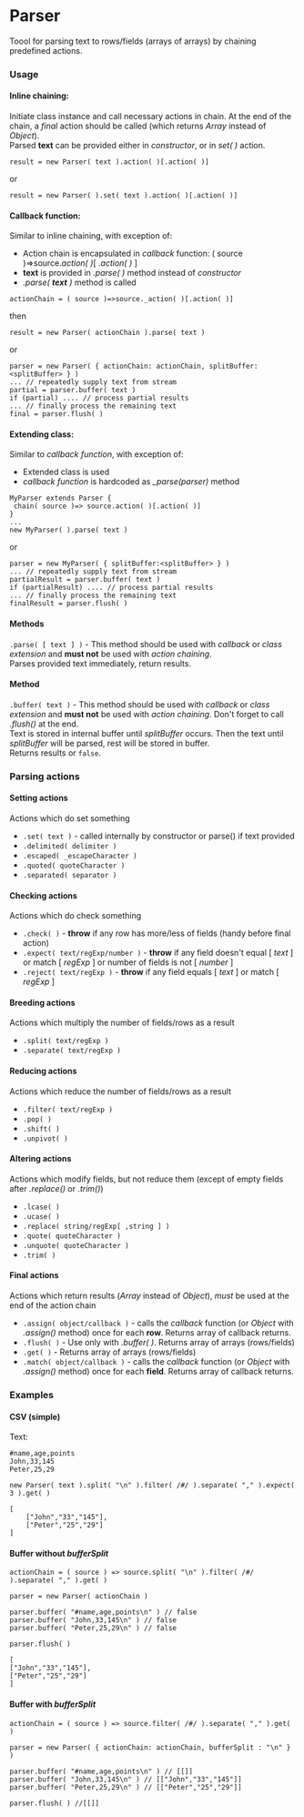 # Parser

Toool for parsing text to rows/fields (arrays of arrays) by chaining predefined actions.

### Usage

#### Inline chaining:

Initiate class instance and call necessary actions in chain. At the end of the chain, a _final_ action should be called (which returns _Array_ instead of _Object_).  
Parsed **text** can be provided either in _constructor_, or in _set( )_ action.

```
result = new Parser( text ).action( )[.action( )]
```

or

```
result = new Parser( ).set( text ).action( )[.action( )]
```

#### Callback function:

Similar to inline chaining, with exception of:

- Action chain is encapsulated in _callback_ function: ( source )=>source._action( )_[ ._action( )_ ]
- **text** is provided in _.parse( )_ method instead of _constructor_
- _.parse( **text** )_ method is called

```
actionChain = ( source )=>source._action( )[.action( )]
```

then

```
result = new Parser( actionChain ).parse( text )
```

or

```
parser = new Parser( { actionChain: actionChain, splitBuffer:<splitBuffer> } )
... // repeatedly supply text from stream
partial = parser.buffer( text )
if (partial) .... // process partial results
... // finally process the remaining text
final = parser.flush( )
```

#### Extending class:

Similar to _callback function_, with exception of:

- Extended class is used
- _callback function_ is hardcoded as _\_parse(parser)_ method

```
MyParser extends Parser {
 chain( source )=> source.action( )[.action( )]
}
...
new MyParser( ).parse( text )
```

or

```
parser = new MyParser( { splitBuffer:<splitBuffer> } )
... // repeatedly supply text from stream
partialResult = parser.buffer( text )
if (partialResult) .... // process partial results
... // finally process the remaining text
finalResult = parser.flush( )
```

#### Methods

`.parse( [ text ] )` - This method should be used with _callback_ or _class extension_ and **must not** be used with _action chaining_.  
Parses provided text immediately, return results.

#### Method

`.buffer( text )` - This method should be used with _callback_ or _class extension_ and **must not** be used with _action chaining_. Don't forget to call _.flush()_ at the end.  
Text is stored in internal buffer until _splitBuffer_ occurs. Then the text until _splitBuffer_ will be parsed, rest will be stored in buffer.  
Returns results or `false`.

### Parsing actions

#### Setting actions

Actions which do set something

- `.set( text )` - called internally by constructor or parse() if text provided
- `.delimited( delimiter )`
- `.escaped( _escapeCharacter )`
- `.quoted( quoteCharacter )`
- `.separated( separator )`

#### Checking actions

Actions which do check something

- `.check( )` - **throw** if any row has more/less of fields (handy before final action)
- `.expect( text/regExp/number )` - **throw** if any field doesn't equal [ _text_ ] or match [ _regExp_ ] or number of fields is not [ _number_ ]
- `.reject( text/regExp )` - **throw** if any field equals [ _text_ ] or match [ _regExp_ ]

#### Breeding actions

Actions which multiply the number of fields/rows as a result

- `.split( text/regExp )`
- `.separate( text/regExp )`

#### Reducing actions

Actions which reduce the number of fields/rows as a result

- `.filter( text/regExp )`
- `.pop( )`
- `.shift( )`
- `.unpivot( )`

#### Altering actions

Actions which modify fields, but not reduce them (except of empty fields after _.replace()_ or _.trim()_)

- `.lcase( )`
- `.ucase( )`
- `.replace( string/regExp[ ,string ] )`
- `.quote( quoteCharacter )`
- `.unquote( quoteCharacter )`
- `.trim( )`

#### Final actions

Actions which return results (_Array_ instead of _Object_), _must_ be used at the end of the action chain

- `.assign( object/callback )` - calls the _callback_ function (or _Object_ with _.assign()_ method) once for each **row**. Returns array of callback returns.
- `.flush( )` - Use only with _.buffer( )_. Returns array of arrays (rows/fields)
- `.get( )` - Returns array of arrays (rows/fields)
- `.match( object/callback )` - calls the _callback_ function (or _Object_ with _.assign()_ method) once for each **field**. Returns array of callback returns.

### Examples

#### CSV (simple)

Text:

```
#name,age,points
John,33,145
Peter,25,29
```

`new Parser( text ).split( "\n" ).filter( /#/ ).separate( "," ).expect( 3 ).get( )`

```
[
    ["John","33","145"],
    ["Peter","25","29"]
]
```

#### Buffer without _bufferSplit_

`actionChain = ( source ) => source.split( "\n" ).filter( /#/ ).separate( "," ).get( )`

`parser = new Parser( actionChain )`

`parser.buffer( "#name,age,points\n" ) // false`  
`parser.buffer( "John,33,145\n" ) // false`  
`parser.buffer( "Peter,25,29\n" ) // false`

`parser.flush( )`

```
[
["John","33","145"],
["Peter","25","29"]
]

```

#### Buffer with _bufferSplit_

`actionChain = ( source ) => source.filter( /#/ ).separate( "," ).get( )`

`parser = new Parser( { actionChain: actionChain, bufferSplit : "\n" } )`

`parser.buffer( "#name,age,points\n" ) // [[]]`  
`parser.buffer( "John,33,145\n" ) // [["John","33","145"]]`  
`parser.buffer( "Peter,25,29\n" ) // [["Peter","25","29"]]`

`parser.flush( ) //[[]]`
